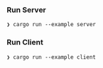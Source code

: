 ### Run Server

```
❯ cargo run --example server
```

### Run Client

```
❯ cargo run --example client
```